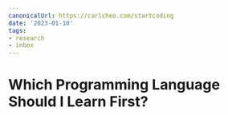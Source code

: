 ```yaml
---
canonicalUrl: https://carlcheo.com/startcoding
date: '2023-01-10'
tags:
- research
- inbox
---
```


# Which Programming Language Should I Learn First?